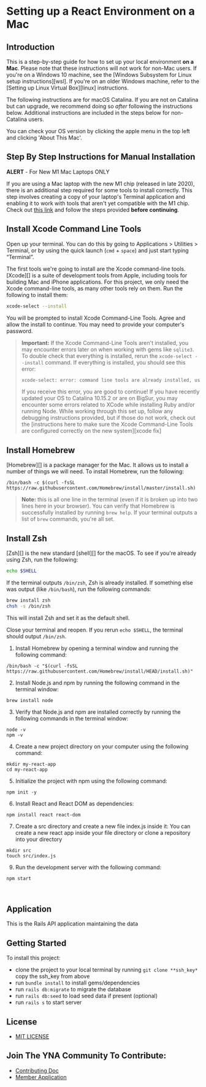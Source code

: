 # Setting up a React Environment on a Mac

## Introduction

This is a step-by-step guide for how to set up your local environment
**on a Mac**. Please note that these instructions will not work for non-Mac
users. If you're on a Windows 10 machine, see the
[Windows Subsystem for Linux setup instructions][wsl]. If you're on an older
Windows machine, refer to the [Setting up Linux Virtual Box][linux]
instructions.

The following instructions are for macOS Catalina. If you are not on Catalina
but can upgrade, we recommend doing so _after_ following the instructions below.
Additional instructions are included in the steps below for non-Catalina users.

You can check your OS version by clicking the apple menu in the top left and
clicking 'About This Mac'.

## Step By Step Instructions for Manual Installation

**ALERT** - For New M1 Mac Laptops ONLY

If you are using a Mac laptop with the new M1 chip (released in late 2020), there is
an additional step required for some tools to install correctly. This step involves
creating a copy of your laptop's Terminal application and enabling it to work with
tools that aren't yet compatible with the M1 chip. Check out [this link][m1]
and follow the steps provided **before continuing**.

[m1]: https://www.notion.so/Run-x86-Apps-including-homebrew-in-the-Terminal-on-Apple-Silicon-8350b43d97de4ce690f283277e958602

## Install Xcode Command Line Tools

Open up your terminal. You can do this by going to Applications > Utilities >
Terminal, or by using the quick launch (`cmd` + `space`) and just start typing
“Terminal”.

The first tools we're going to install are the Xcode command-line tools.
[Xcode][] is a suite of development tools from Apple, including tools for
building Mac and iPhone applications. For this project, we only need the Xcode
command-line tools, as many other tools rely on them. Run the following to
install them:

```sh
xcode-select --install
```

You will be prompted to install Xcode Command-Line Tools. Agree and allow the
install to continue. You may need to provide your computer's password.

> **Important:** If the Xcode Command-Line Tools aren't installed, you may encounter
> errors later on when working with gems like `sqlite3`. To double check that everything is installed,
> rerun the `xcode-select --install` command. If everything is installed, you should see this error:
>
> ```sh
> xcode-select: error: command line tools are already installed, use "Software Update" to install updates
> ```
>
> If you receive this error, you are good to continue!
If you have recently updated your OS to Catalina 10.15.2 or are on BigSur, you may encounter some errors
related to XCode while installing Ruby and/or running Node. While working through this set up, follow any
debugging instructions provided, but if those do not work, check out the
[instructions here to make sure the Xcode Command-Line Tools are configured correctly on the new system][xcode fix]

## Install Homebrew

[Homebrew][] is a package manager for the Mac. It allows us to install a number
of things we will need. To install Homebrew, run the following:

```
/bin/bash -c $(curl -fsSL https://raw.githubusercontent.com/Homebrew/install/master/install.sh)
```

> **Note:** this is all one line in the terminal (even if it is broken up into
> two lines here in your browser).
You can verify that Homebrew is successfully installed by running `brew help`. If
your terminal outputs a list of `brew` commands, you're all set.

## Install Zsh

[Zsh][] is the new standard [shell][] for the macOS. To see if you're already
using Zsh, run the following:

```sh
echo $SHELL
```

If the terminal outputs `/bin/zsh`, Zsh is already installed. If something else
was output (like `/bin/bash`), run the following commands:

```sh
brew install zsh
chsh -s /bin/zsh
```

This will install Zsh and set it as the default shell.

Close your terminal and reopen. If you rerun `echo $SHELL`, the terminal should
output `/bin/zsh`.


1. Install Homebrew by opening a terminal window and running the following command:

```
/bin/bash -c "$(curl -fsSL https://raw.githubusercontent.com/Homebrew/install/HEAD/install.sh)" 
```

2. Install Node.js and npm by running the following command in the terminal window:

```
brew install node 
 ```

3. Verify that Node.js and npm are installed correctly by running the following commands in the terminal window:

```
node -v 
npm -v
```

4. Create a new project directory on your computer using the following command:

``` 
mkdir my-react-app
cd my-react-app
```

5. Initialize the project with npm using the following command:

```
npm init -y
```

6. Install React and React DOM as dependencies:

```
npm install react react-dom
```

7.  Create a src directory and create a new file index.js inside it:
 You can create a new react app inside your file directory or clone a repository into your directory

```
mkdir src
touch src/index.js
```




9. Run the development server with the following command:

```
npm start
```


<br>



## Application

This is the Rails API application maintaining the data

## Getting Started

To install this project:

- clone the project to your local terminal by running `git clone **ssh_key*` copy the ssh_key from above
- run `bundle install` to install gems/dependencies
- run `rails db:migrate` to migrate the database
- run `rails db:seed` to load seed data if present (optional)
- run `rails s` to start server

## License

- [MIT LICENSE](https://opensource.org/licenses/MIT)

## Join The YNA Community To Contribute:

- [Contributing Doc](https://github.com/Young-N-Ambitious/yna_backend/blob/main/CONTRIBUTING.md)
- [Member Application](https://docs.google.com/forms/d/e/1FAIpQLSfEHpF9H3U9yCzmUPEiac637mECOzXAqrr9AXuxuz48KUd1pQ/viewform)

